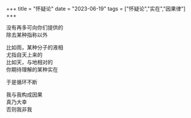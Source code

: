 +++
title = "怀疑论"
date = "2023-06-19"
tags = ["怀疑论","实在","因果律"]
+++

没有再多可向你们提供的<br>
除去某种指称以外<br>

比如雨，某种分子的液相<br>
尤指自天上来的<br>
比如天，与地相对的<br>
你期待理解的某种实在<br>

于是循环不断<br>

我与我构成因果<br>
真乃大幸<br>
否则我非我<br>

